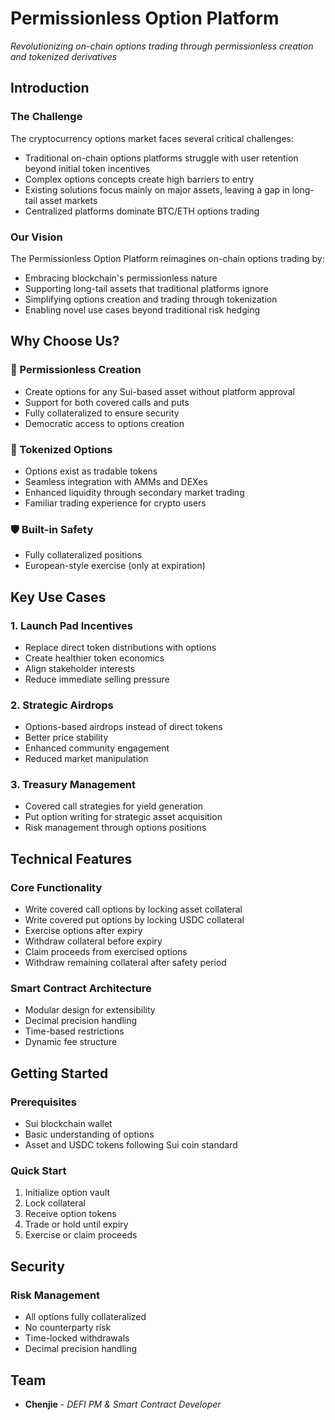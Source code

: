 # Permissionless Option Platform
*Revolutionizing on-chain options trading through permissionless creation and tokenized derivatives*

## Introduction

### The Challenge
The cryptocurrency options market faces several critical challenges:
- Traditional on-chain options platforms struggle with user retention beyond initial token incentives
- Complex options concepts create high barriers to entry
- Existing solutions focus mainly on major assets, leaving a gap in long-tail asset markets
- Centralized platforms dominate BTC/ETH options trading

### Our Vision
The Permissionless Option Platform reimagines on-chain options trading by:
- Embracing blockchain's permissionless nature
- Supporting long-tail assets that traditional platforms ignore
- Simplifying options creation and trading through tokenization
- Enabling novel use cases beyond traditional risk hedging

## Why Choose Us?

### 🎯 Permissionless Creation
- Create options for any Sui-based asset without platform approval
- Support for both covered calls and puts
- Fully collateralized to ensure security
- Democratic access to options creation

### 🔄 Tokenized Options
- Options exist as tradable tokens
- Seamless integration with AMMs and DEXes
- Enhanced liquidity through secondary market trading
- Familiar trading experience for crypto users

### 🛡️ Built-in Safety
- Fully collateralized positions
- European-style exercise (only at expiration)

## Key Use Cases

### 1. Launch Pad Incentives
- Replace direct token distributions with options
- Create healthier token economics
- Align stakeholder interests
- Reduce immediate selling pressure

### 2. Strategic Airdrops
- Options-based airdrops instead of direct tokens
- Better price stability
- Enhanced community engagement
- Reduced market manipulation

### 3. Treasury Management
- Covered call strategies for yield generation
- Put option writing for strategic asset acquisition
- Risk management through options positions

## Technical Features

### Core Functionality
- Write covered call options by locking asset collateral
- Write covered put options by locking USDC collateral
- Exercise options after expiry
- Withdraw collateral before expiry
- Claim proceeds from exercised options
- Withdraw remaining collateral after safety period

### Smart Contract Architecture
- Modular design for extensibility
- Decimal precision handling
- Time-based restrictions
- Dynamic fee structure

## Getting Started

### Prerequisites
- Sui blockchain wallet
- Basic understanding of options
- Asset and USDC tokens following Sui coin standard

### Quick Start
1. Initialize option vault
2. Lock collateral
3. Receive option tokens
4. Trade or hold until expiry
5. Exercise or claim proceeds

## Security

### Risk Management
- All options fully collateralized
- No counterparty risk
- Time-locked withdrawals
- Decimal precision handling

## Team
- **Chenjie** - *DEFI PM & Smart Contract Developer*
